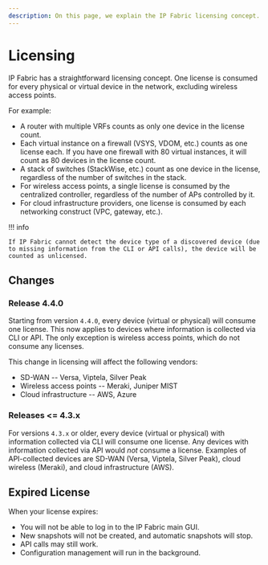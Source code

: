 ```yaml
---
description: On this page, we explain the IP Fabric licensing concept.
---
```


# Licensing

IP Fabric has a straightforward licensing concept. One license is consumed for every physical or virtual device in the network, excluding wireless access points.

For example:

* A router with multiple VRFs counts as only one device in the license count.
* Each virtual instance on a firewall (VSYS, VDOM, etc.) counts as one license each. If you have one firewall with 80 virtual instances, it will count as 80 devices in the license count.
* A stack of switches (StackWise, etc.) count as one device in the license, regardless of the number of switches in the stack.
* For wireless access points, a single license is consumed by the centralized controller, regardless of the number of APs controlled by it.
* For cloud infrastructure providers, one license is consumed by each networking construct (VPC, gateway, etc.).

!!! info

  	If IP Fabric cannot detect the device type of a discovered device (due to missing information from the CLI or API calls), the device will be counted as unlicensed.

## Changes

### Release 4.4.0

Starting from version `4.4.0`, every device (virtual or physical) will consume one license. This now applies to devices where information is collected via CLI or API. The only exception is wireless access points, which do not consume any licenses.

This change in licensing will affect the following vendors:

* SD-WAN -- Versa, Viptela, Silver Peak
* Wireless access points -- Meraki, Juniper MIST
* Cloud infrastructure -- AWS, Azure

### Releases <= 4.3.x

For versions `4.3.x` or older, every device (virtual or physical) with information collected via CLI will consume one license. Any devices with information collected via API would _not_ consume a license. Examples of API-collected devices are SD-WAN (Versa, Viptela, Silver Peak), cloud wireless (Meraki), and cloud infrastructure (AWS).

## Expired License

When your license expires:

* You will not be able to log in to the IP Fabric main GUI.
* New snapshots will not be created, and automatic snapshots will stop.
* API calls may still work.
* Configuration management will run in the background.
